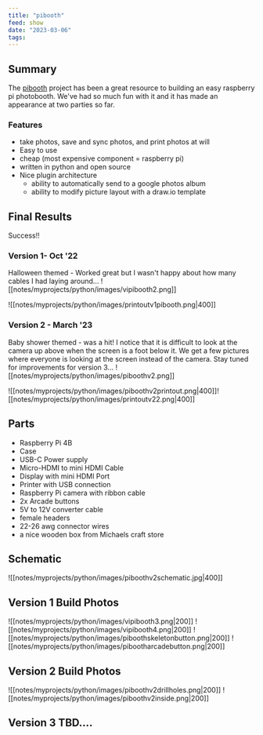 ```yaml
---
title: "pibooth"
feed: show
date: "2023-03-06"
tags: 
---
```


## Summary
The [pibooth](pibooth.org) project has been a great resource to building an easy raspberry pi photobooth. We've had so much fun with it and it has made an appearance at two parties so far. 

### Features
- take photos, save and sync photos, and print photos at will
- Easy to use
- cheap (most expensive component = raspberry pi)
- written in python and open source
- Nice plugin architecture
	- ability to automatically send to a google photos album
	- ability to modify picture layout with a draw.io template

## Final Results
Success!!

### Version 1- Oct '22
Halloween themed - Worked great but I wasn't happy about how many cables I had laying around...
![[notes/myprojects/python/images/vipibooth2.png]]

![[notes/myprojects/python/images/printoutv1pibooth.png|400]]

### Version 2 - March '23
Baby shower themed - was a hit! I notice that it is difficult to look at the camera up above when the screen is a foot below it. We get a few pictures where everyone is looking at the screen instead of the camera. Stay tuned for improvements for version 3...
![[notes/myprojects/python/images/piboothv2.png]]

![[notes/myprojects/python/images/piboothv2printout.png|400]]![[notes/myprojects/python/images/printoutv22.png|400]]


## Parts

- Raspberry Pi 4B
- Case
- USB-C Power supply
- Micro-HDMI to mini HDMI Cable
- Display with mini HDMI Port
- Printer with USB connection
- Raspberry Pi camera with ribbon cable
- 2x Arcade buttons
- 5V to 12V converter cable
- female headers
- 22-26 awg connector wires
- a nice wooden box from Michaels craft store

## Schematic

![[notes/myprojects/python/images/piboothv2schematic.jpg|400]]

## Version 1 Build Photos
![[notes/myprojects/python/images/vipibooth3.png|200]]
![[notes/myprojects/python/images/vipibooth4.png|200]]
![[notes/myprojects/python/images/piboothskeletonbutton.png|200]]
![[notes/myprojects/python/images/pibootharcadebutton.png|200]]

## Version 2 Build Photos
![[notes/myprojects/python/images/piboothv2drillholes.png|200]]
![[notes/myprojects/python/images/piboothv2inside.png|200]]

## Version 3 TBD....